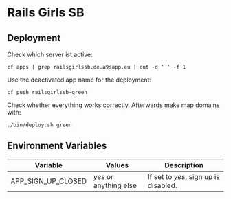 # Rails Girls SB

## Deployment

Check which server ist active:
```
cf apps | grep railsgirlssb.de.a9sapp.eu | cut -d ' ' -f 1
```

Use the deactivated app name for the deployment:
```
cf push railsgirlssb-green
```

Check whether everything works correctly. Afterwards make map domains with:
```
./bin/deploy.sh green
```

## Environment Variables

| Variable | Values | Description |
-----------|--------|--------------
| APP_SIGN_UP_CLOSED | *yes* or anything else | If set to *yes*, sign up is disabled. |
